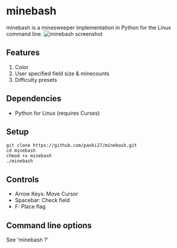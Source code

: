 # minebash

minebash is a minesweeper implementation in Python for the Linux command line.
![minebash screenshot](https://i.imgur.com/dADsjEh.png "it's fun - IGN 10/10")

## Features

1. Color
2. User specified field size & minecounts
3. Difficulty presets

## Dependencies

- Python for Linux (requires Curses)

## Setup  

```
git clone https://github.com/panki27/minebash.git
cd minebash
chmod +x minebash
./minebash
```

## Controls
- Arrow Keys: Move Cursor
- Spacebar: Check field
- F: Place flag

## Command line options
See 'minebash ?'
